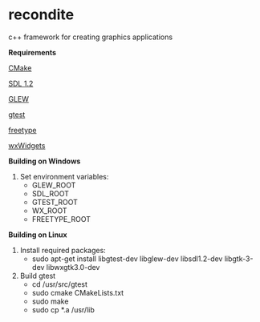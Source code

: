 recondite
=========

c++ framework for creating graphics applications

**Requirements**

[CMake](http://www.cmake.org/)

[SDL 1.2](http://www.libsdl.org/)

[GLEW](http://glew.sourceforge.net/)

[gtest](http://code.google.com/p/googletest/)

[freetype](http://www.freetype.org/)

[wxWidgets](http://www.wxwidgets.org/)

**Building on Windows**

1.  Set environment variables:
    - GLEW_ROOT
    - SDL_ROOT
    - GTEST_ROOT
    - WX_ROOT
	- FREETYPE_ROOT

**Building on Linux**

1.  Install required packages:  
    -   sudo apt-get install libgtest-dev libglew-dev libsdl1.2-dev libgtk-3-dev libwxgtk3.0-dev
2.  Build gtest
    - cd /usr/src/gtest
    - sudo cmake CMakeLists.txt
    - sudo make
    - sudo cp *.a /usr/lib

